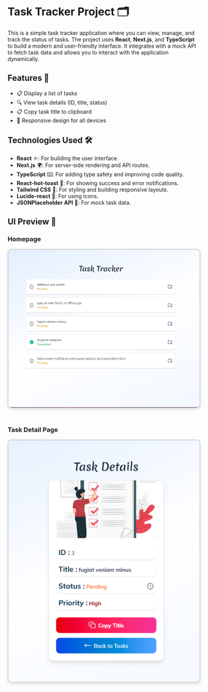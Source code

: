 # Task Tracker Project 🗂️

This is a simple task tracker application where you can view, manage, and track the status of tasks. The project uses **React**, **Next.js**, and **TypeScript** to build a modern and user-friendly interface. It integrates with a mock API to fetch task data and allows you to interact with the application dynamically.

## Features 🚀

- 📋 Display a list of tasks
- 🔍 View task details (ID, title, status)
- 📋 Copy task title to clipboard
- 📱 Responsive design for all devices

## Technologies Used 🛠️

- **React** ⚛️: For building the user interface.
- **Next.js** 🌍: For server-side rendering and API routes.
- **TypeScript** ⌨️: For adding type safety and improving code quality.
- **React-hot-toast** 🔔: For showing success and error notifications.
- **Tailwind CSS** 🌈: For styling and building responsive layouts.
- **Lucide-react** 🔧: For using icons.
- **JSONPlaceholder API** 🔗: For mock task data.


## UI Preview 👀

### Homepage

<img src="public/screenshots/screen1.png" alt="Home page" width="500" height="auto" style="border-radius: 10px; border: 2px solid #ccc; box-shadow: 0 4px 8px rgba(0, 0, 0, 0.1); margin-bottom: 20px;"/>

### Task Detail Page

<img src="public/screenshots/screen2.png" alt="Task Details" width="500" height="auto" style="border-radius: 10px; border: 2px solid #ccc; box-shadow: 0 4px 8px rgba(0, 0, 0, 0.1); margin-bottom: 20px;"/>

